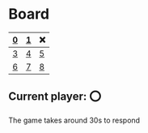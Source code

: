 # Board
|[0](https://github.com/vivax3794/github_games/issues/new?title=Update:0)|[1](https://github.com/vivax3794/github_games/issues/new?title=Update:1)|❌|
|---|---|---|
|[3](https://github.com/vivax3794/github_games/issues/new?title=Update:3)|[4](https://github.com/vivax3794/github_games/issues/new?title=Update:4)|[5](https://github.com/vivax3794/github_games/issues/new?title=Update:5)|
|[6](https://github.com/vivax3794/github_games/issues/new?title=Update:6)|[7](https://github.com/vivax3794/github_games/issues/new?title=Update:7)|[8](https://github.com/vivax3794/github_games/issues/new?title=Update:8)|
## Current player: ⭕
The game takes around 30s to respond